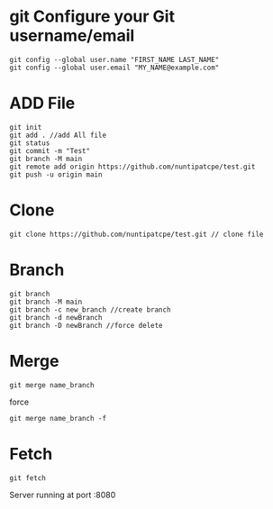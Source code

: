 # git Configure your Git username/email
```
git config --global user.name "FIRST_NAME LAST_NAME"
git config --global user.email "MY_NAME@example.com"
```

# ADD File
```
git init
git add . //add All file 
git status
git commit -m "Test" 
git branch -M main
git remote add origin https://github.com/nuntipatcpe/test.git
git push -u origin main
```
# Clone
```
git clone https://github.com/nuntipatcpe/test.git // clone file 
```
# Branch
```
git branch
git branch -M main 
git branch -c new_branch //create branch
git branch -d newBranch 
git branch -D newBranch //force delete
```
# Merge
```
git merge name_branch
```
force
```
git merge name_branch -f
```
# Fetch
```
git fetch
```
Server running at port :8080
